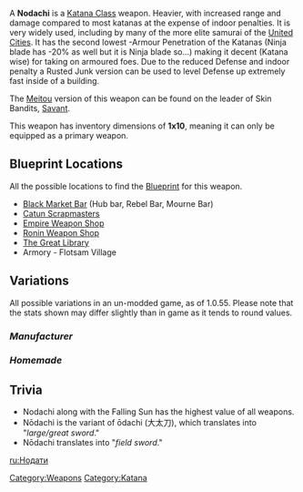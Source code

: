 A **Nodachi** is a [Katana Class](Katanas.md "wikilink") weapon. Heavier,
with increased range and damage compared to most katanas at the expense
of indoor penalties. It is very widely used, including by many of the
more elite samurai of the [United Cities](03%20-%20Projects%20&%20Wikis/Kenshi/Kenshi%20Wiki/Kenshi%20Wiki%20Template/United_Cities.md "wikilink"). It
has the second lowest -Armour Penetration of the Katanas (Ninja blade
has -20% as well but it is Ninja blade so...) making it decent (Katana
wise) for taking on armoured foes. Due to the reduced Defense and indoor
penalty a Rusted Junk version can be used to level Defense up extremely
fast inside of a building.

The [Meitou](Meitou.md "wikilink") version of this weapon can be found on
the leader of Skin Bandits, [Savant](Savant.md "wikilink").

This weapon has inventory dimensions of **1x10**, meaning it can only be
equipped as a primary weapon.

## Blueprint Locations

<span class="">All the possible locations to find the
</span>[Blueprint](Blueprints.md "wikilink")<span class=""> for this
weapon.</span>

- [Black Market Bar](Black_Market_Bar.md "wikilink") (Hub bar, Rebel Bar,
  Mourne Bar)
- [Catun Scrapmasters](Catun_Scrapmasters.md "wikilink")
- [Empire Weapon Shop](Empire_Weapon_Shop.md "wikilink")
- [Ronin Weapon Shop](Ronin_Weapon_Shop.md "wikilink")
- [The Great Library](The_Great_Library.md "wikilink")
- Armory - Flotsam Village

## Variations

All possible variations in an un-modded game, as of 1.0.55. Please note
that the stats shown may differ slightly than in game as it tends to
round values.

### *Manufacturer*

### *Homemade*

## Trivia

- Nodachi along with the Falling Sun has the highest value of all
  weapons.
- Nōdachi is the variant of ōdachi (大太刀), which translates into
  "*large/great sword*."
- Nōdachi translates into "*field sword*."

[ru:Нодати](ru:Нодати "wikilink")

[Category:Weapons](Category:Weapons "wikilink")
[Category:Katana](Category:Katana "wikilink")